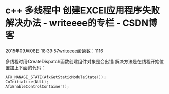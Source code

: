 # c++ 多线程中 创建EXCEl应用程序失败解决办法 - writeeee的专栏 - CSDN博客
2015年09月08日 18:39:57[writeeee](https://me.csdn.net/writeeee)阅读数：1116
                
多线程时用CreateDispatch函数创建组件对象是会出错
解决方法是在线程开始位置加上下面的代码：
```cpp
AFX_MANAGE_STATE(AfxGetStaticModuleState())；
CoInitialize(NULL);
AfxEnableControlContainer();
```
